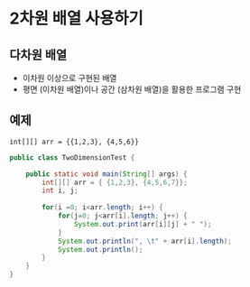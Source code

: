 # 2차원 배열 사용하기
## 다차원 배열
- 이차원 이상으로 구현된 배열
- 평면 (이차원 배열)이나 공간 (삼차원 배열)을 활용한 프로그램 구현

## 예제
`int[][] arr = {{1,2,3}, {4,5,6}}`
```java
public class TwoDimensionTest {

	public static void main(String[] args) {
		int[][] arr = { {1,2,3}, {4,5,6,7}};
		int i, j;
		
		for(i =0; i<arr.length; i++) {
			for(j=0; j<arr[i].length; j++) {
				System.out.print(arr[i][j] + " ");
			}
			System.out.println(", \t" + arr[i].length);
			System.out.println();
		}
	}
}

```